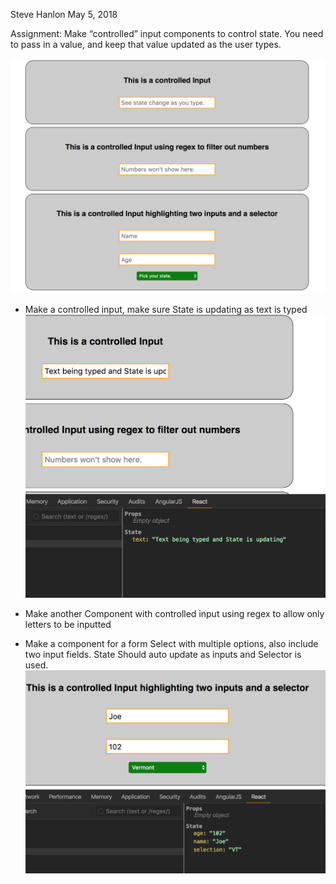 Steve Hanlon May 5, 2018

Assignment: Make “controlled” input components to control state. You
need to pass in a value, and keep that value updated as the user types.

![controlled inputs](./controlled_input.png)

- Make a controlled input, make sure State is updating as text is typed
![controlled inputs](./ctl_inputex1.png)

- Make another Component with controlled input using regex to allow only letters to be inputted

- Make a component for a form Select with multiple options, also include two input fields. State Should auto update as inputs and Selector is used.
![controlled inputs](./ctl_inputex2.png)
